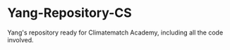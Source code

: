# Yang-Repository-CS
Yang's repository ready for Climatematch Academy, including all the code involved. 
